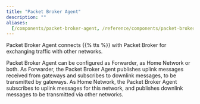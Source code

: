 ```yaml
---
title: "Packet Broker Agent"
description: ""
aliases:
  [/components/packet-broker-agent, /reference/components/packet-broker-agent]
---
```


Packet Broker Agent connects {{% tts %}} with Packet Broker for exchanging traffic with other networks.

<!--more-->

Packet Broker Agent can be configured as Forwarder, as Home Network or both. As Forwarder, the Packet Broker Agent publishes uplink messages received from gateways and subscribes to downlink messages, to be transmitted by gateways. As Home Network, the Packet Broker Agent subscribes to uplink messages for this network, and publishes downlink messages to be transmitted via other networks.
